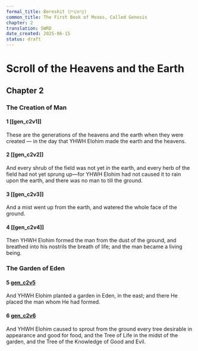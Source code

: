 ```yaml
---
formal_title: Bereshit (בְּרֵאשִׁית)
common_title: The First Book of Moses, Called Genesis
chapter: 2
translation: SWRD
date_created: 2025-06-15
status: draft
---
```

# Scroll of the Heavens and the Earth
## Chapter 2 
### The Creation of Man
#### 1  [[gen_c2v1]]
These are the generations of the heavens and the earth when they were created — in the day that YHWH Elohim made the earth and the heavens.
#### 2  [[gen_c2v2]]
And every shrub of the field was not yet in the earth, and every herb of the field had not yet sprung up—for YHWH Elohim had not caused it to rain upon the earth, and there was no man to till the ground.
#### 3  [[gen_c2v3]]
And a mist went up from the earth, and watered the whole face of the ground.
#### 4  [[gen_c2v4]]
Then YHWH Elohim formed the man from the dust of the ground, and breathed into his nostrils the breath of life; and the man became a living being.
### The Garden of Eden
#### 5  [gen_c2v5](notes/genesis/chapter%202/gen_c2v5.md)
And YHWH Elohim planted a garden in Eden, in the east; and there He placed the man whom He had formed.
#### 6  [gen_c2v6](notes/genesis/chapter%202/gen_c2v6.md)
And YHWH Elohim caused to sprout from the ground every tree desirable in appearance and good for food, and the Tree of Life in the midst of the garden, and the Tree of the Knowledge of Good and Evil.